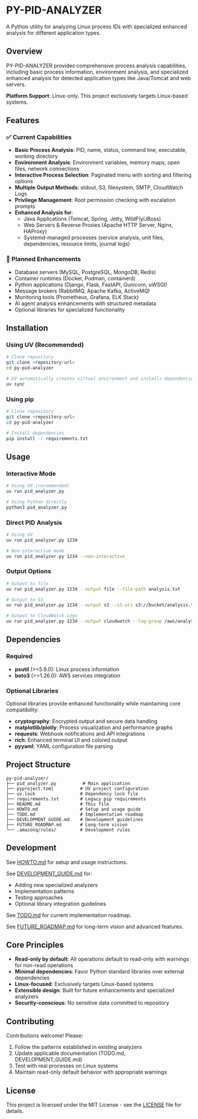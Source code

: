 # PY-PID-ANALYZER

A Python utility for analyzing Linux process IDs with specialized enhanced analysis for different application types.

## Overview

PY-PID-ANALYZER provides comprehensive process analysis capabilities, including basic process information, environment analysis, and specialized enhanced analysis for detected application types like Java/Tomcat and web servers.

**Platform Support**: Linux-only. This project exclusively targets Linux-based systems.

## Features

### ✅ Current Capabilities
- **Basic Process Analysis**: PID, name, status, command line, executable, working directory
- **Environment Analysis**: Environment variables, memory maps, open files, network connections
- **Interactive Process Selection**: Paginated menu with sorting and filtering options
- **Multiple Output Methods**: stdout, S3, filesystem, SMTP, CloudWatch Logs
- **Privilege Management**: Root permission checking with escalation prompts
- **Enhanced Analysis for**:
  - Java Applications (Tomcat, Spring, Jetty, WildFly/JBoss)
  - Web Servers & Reverse Proxies (Apache HTTP Server, Nginx, HAProxy)
  - Systemd-managed processes (service analysis, unit files, dependencies, resource limits, journal logs)

### 🔄 Planned Enhancements
- Database servers (MySQL, PostgreSQL, MongoDB, Redis)
- Container runtimes (Docker, Podman, containerd)
- Python applications (Django, Flask, FastAPI, Gunicorn, uWSGI)
- Message brokers (RabbitMQ, Apache Kafka, ActiveMQ)
- Monitoring tools (Prometheus, Grafana, ELK Stack)
- AI agent analysis enhancements with structured metadata
- Optional libraries for specialized functionality

## Installation

### Using UV (Recommended)
```bash
# Clone repository
git clone <repository-url>
cd py-pid-analyzer

# UV automatically creates virtual environment and installs dependencies
uv sync
```

### Using pip
```bash
# Clone repository
git clone <repository-url>
cd py-pid-analyzer

# Install dependencies
pip install -r requirements.txt
```

## Usage

### Interactive Mode
```bash
# Using UV (recommended)
uv run pid_analyzer.py

# Using Python directly
python3 pid_analyzer.py
```

### Direct PID Analysis
```bash
# Using UV
uv run pid_analyzer.py 1234

# Non-interactive mode
uv run pid_analyzer.py 1234 --non-interactive
```

### Output Options
```bash
# Output to file
uv run pid_analyzer.py 1234 --output file --file-path analysis.txt

# Output to S3
uv run pid_analyzer.py 1234 --output s3 --s3-uri s3://bucket/analysis.txt

# Output to CloudWatch Logs
uv run pid_analyzer.py 1234 --output cloudwatch --log-group /aws/analysis
```

## Dependencies

### Required
- **psutil** (>=5.9.0): Linux process information
- **boto3** (>=1.26.0): AWS services integration

### Optional Libraries
Optional libraries provide enhanced functionality while maintaining core compatibility:
- **cryptography**: Encrypted output and secure data handling
- **matplotlib/plotly**: Process visualization and performance graphs
- **requests**: Webhook notifications and API integrations
- **rich**: Enhanced terminal UI and colored output
- **pyyaml**: YAML configuration file parsing

## Project Structure

```
py-pid-analyzer/
├── pid_analyzer.py          # Main application
├── pyproject.toml          # UV project configuration
├── uv.lock                 # Dependency lock file
├── requirements.txt        # Legacy pip requirements
├── README.md               # This file
├── HOWTO.md                # Setup and usage guide
├── TODO.md                 # Implementation roadmap
├── DEVELOPMENT_GUIDE.md    # Development guidelines
├── FUTURE_ROADMAP.md       # Long-term vision
└── .amazonq/rules/         # Development rules
```

## Development

See [HOWTO.md](HOWTO.md) for setup and usage instructions.

See [DEVELOPMENT_GUIDE.md](DEVELOPMENT_GUIDE.md) for:
- Adding new specialized analyzers
- Implementation patterns
- Testing approaches
- Optional library integration guidelines

See [TODO.md](TODO.md) for current implementation roadmap.

See [FUTURE_ROADMAP.md](FUTURE_ROADMAP.md) for long-term vision and advanced features.

## Core Principles

- **Read-only by default**: All operations default to read-only with warnings for non-read operations
- **Minimal dependencies**: Favor Python standard libraries over external dependencies
- **Linux-focused**: Exclusively targets Linux-based systems
- **Extensible design**: Built for future enhancements and specialized analyzers
- **Security-conscious**: No sensitive data committed to repository

## Contributing

Contributions welcome! Please:
1. Follow the patterns established in existing analyzers
2. Update applicable documentation (TODO.md, DEVELOPMENT_GUIDE.md)
3. Test with real processes on Linux systems
4. Maintain read-only default behavior with appropriate warnings

## License

This project is licensed under the MIT License - see the [LICENSE](LICENSE) file for details.
